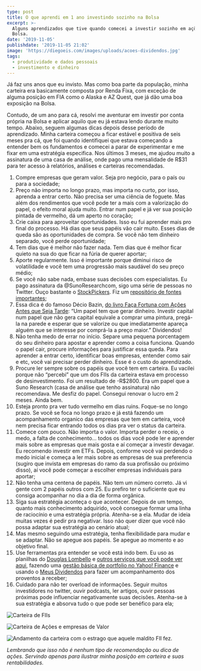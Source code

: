 ```yaml
---
type: post
title: O que aprendi em 1 ano investindo sozinho na Bolsa
excerpt: >-
  Alguns aprendizados que tive quando comecei a investir sozinho em ações na
  Bolsa.
date: '2019-11-05'
publishdate: '2019-11-05 21:02'
image: 'https://diegoeis.com/images/uploads/acoes-dividendos.jpg'
tags:
  - produtividade e dados pessoais
  - investimento e dinheiro
---
```

Já faz uns anos que eu invisto. Mas como boa parte da população, minha carteira era basicamente composta por Renda Fixa, com exceção de alguma posição em FIA como o Alaska e AZ Quest, que já dão uma boa exposição na Bolsa.

Contudo, de um ano para cá, resolvi me aventurar em investir por conta própria na Bolsa e aplicar aquilo que eu já estava lendo durante muito tempo. Abaixo, seguem algumas dicas depois desse período de aprendizado. Minha carteira começou a ficar estável e positiva de seis meses pra cá, que foi quando identifiquei que estava começando a entender bem os fundamentos e comecei a parar de experimentar e me fixar em uma estratégia especifica. Nos últimos 3 meses, me ajudou muito a assinatura de uma casa de análise, onde pago uma mensalidade de R$31 para ter acesso à relatórios, análises e carteiras recomendadas. 

1. Compre empresas que geram valor. Seja pro negócio, para o país ou para a sociedade;
2. Preço não importa no longo prazo, mas importa no curto, por isso, aprenda a entrar certo. Não precisa ser uma ciência de foguete. Mas além dos rendimentos que você pode ter a mais com a valorização do papel, o efeito moral ajuda muito. Entrar num papel e já ver sua posição pintada de vermelho, dá um aperto no coração;
3. Crie caixa para aproveitar oportunidades. Isso eu fui aprender mais pro final do processo. Há dias que seus papéis vão cair muito. Esses dias de queda são as oportunidades de compra. Se você não tem dinheiro separado, você perde oportunidade;
4. Tem dias que é melhor não fazer nada. Tem dias que é melhor ficar quieto na sua do que ficar na fúria de querer aportar;
5. Aporte regularmente. Isso é importante porque diminui risco de volatilidade e você tem uma progressão mais saudável do seu preço médio;
6. Se você não sabe nada, embase suas decisões com especialistas. Eu pago assinatura da @SunoResearchcom, sigo uma série de pessoas no Twitter. Ouço bastante o [StockPickers](https://www.infomoney.com.br/tudo-sobre/stock-pickers/). Fiz um [repositório de fontes importantes](https://investidor.netlify.com/);
7. Essa dica é do famoso Décio Bazin, [do livro Faça Fortuna com Ações Antes que Seja Tarde](https://amzn.to/2PSKlUD): “Um papel tem que gerar dinheiro. Investir capital num papel que não gera capital equivale a comprar uma pintura, pregá-la na parede e esperar que se valorize ou que imediatamente apareça alguém que se interesse por comprá-la a preço maior.” Dividendos!
8. Não tenha medo de errar no início. Separe uma pequena porcentagem do seu dinheiro para apostar e aprender como a coisa funciona. Quando o papel cair, procure informações para justificar essa queda. Para aprender a entrar certo, identificar boas empresas, entender como sair e etc, você vai precisar perder dinheiro. Esse é o custo do aprendizado. 
9. Procure ler sempre sobre os papéis que você tem em carteira. Eu vacilei porque não “percebi” que um dos FIIs da carteira estava em processo de desinvestimento. Foi um resultado de -R$2800. Era um papel que a Suno Research (casa de análise que tenho assinatura) não recomendava. Me desfiz do papel. Consegui renovar o lucro em 2 meses. Ainda bem. 
10. Esteja pronto pra ver tudo vermelho em dias ruins. Foque-se no longo prazo. Se você se foca no longo prazo e já está fazendo um acompanhamento organico das empresas que tem em carteira, você nem precisa ficar entrando todos os dias pra ver o status da carteira.
11. Comece com pouco. Não importa o valor. Importa perder o receio, o medo, a falta de conhecimento... todos os dias você pode ler e aprender mais sobre as empresas que mais gosta e aí começar a investir devagar. Eu recomendo investir em ETFs. Depois, conforme você vai perdendo o medo inicial e começa a ler mais sobre as empresas de sua preferencia (sugiro que invista em empresas do ramo da sua profissão ou próximo disso), aí você pode começar a escolher empresas individuais para aportar;
12. Não tenha uma centena de papéis. Não tem um número correto. Já vi gente com 2 papéis outros com 25. Eu prefiro ter o suficiente que eu consiga acompanhar no dia a dia de forma orgânica. 
13. Siga sua estratégia aconteça o que acontecer. Depois de um tempo, quanto mais conhecimento adquirido, você consegue formar uma linha de raciocínio e uma estratégia própria. Atenha-se a ela. Mudar de ideia muitas vezes é pedir pra negativar. Isso não quer dizer que você não possa adaptar sua estratégia ao cenário atual;
14. Mas mesmo seguindo uma estratégia, tenha flexibilidade para mudar e se adaptar. Não se apegue aos papéis. Se apegue ao momento e ao objetivo final. 
15. Use ferramentas pra entender se você está indo bem. Eu uso as planilhas do [Douglas Lombello](https://www.dlombelloplanilhas.com/) e [outros serviços que você pode ver aqui](https://investidor.netlify.com), fazendo uma [gestão básica de portfolio no Yahoo! Finance](https://finance.yahoo.com/) e usando o [Meus Dividendos](meusdividendos.com) para fazer um acompanhamento dos proventos a receber;
16. Cuidado para não ter overload de informações. Seguir muitos investidores no twitter, ouvir podcasts, ler artigos, ouvir pessoas próximas pode influenciar negativamente suas decisões. Atenha-se à sua estratégia e absorva tudo o que pode ser benéfico para ela;

![Carteira de FIIs](/images/uploads/fiis.jpg "Carteira de FIIs")

![Carteira de Ações e empresas de Valor](/images/uploads/acoes-dividendos.jpg "Carteira de Ações e empresas de Valor")

![Andamento da carteira com o estrago que aquele maldito FII fez.](/images/uploads/screen-shot-2019-11-05-at-20.25.50.png "Andamento da carteira com o estrago que aquele maldito FII fez.")

_Lembrando que isso não é nenhum tipo de recomendação ou dica de ações. Servindo apenas para ilustrar minha posição em carteira e suas rentabilidades._

